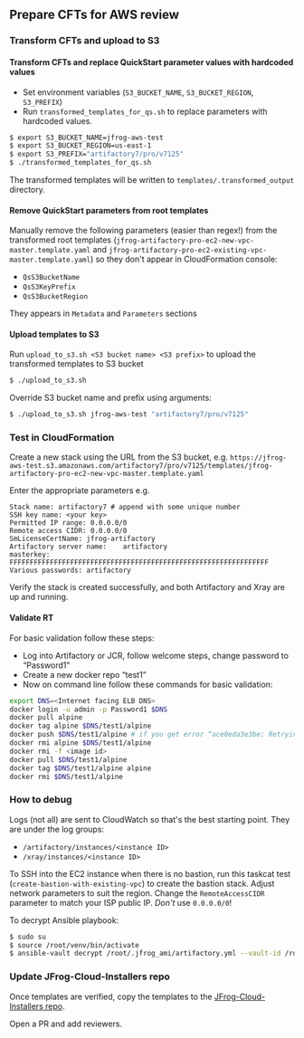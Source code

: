 ## Prepare CFTs for AWS review

### Transform CFTs and upload to S3

#### Transform CFTs and replace QuickStart parameter values with hardcoded values

* Set environment variables (`S3_BUCKET_NAME`, `S3_BUCKET_REGION`, `S3_PREFIX`)
* Run `transformed_templates_for_qs.sh` to replace parameters with hardcoded values.

```sh
$ export S3_BUCKET_NAME=jfrog-aws-test
$ export S3_BUCKET_REGION=us-east-1
$ export S3_PREFIX="artifactory7/pro/v7125"
$ ./transformed_templates_for_qs.sh
```

The transformed templates will be written to `templates/.transformed_output` directory.

#### Remove QuickStart parameters from root templates

Manually remove the following parameters (easier than regex!) from the transformed root templates (`jfrog-artifactory-pro-ec2-new-vpc-master.template.yaml` and `jfrog-artifactory-pro-ec2-existing-vpc-master.template.yaml`) so they don't appear in CloudFormation console:
- `QsS3BucketName`
- `QsS3KeyPrefix`
- `QsS3BucketRegion`

They appears in `Metadata` and `Parameters` sections

#### Upload templates to S3

Run `upload_to_s3.sh <S3 bucket name> <S3 prefix>` to upload the transformed templates to S3 bucket

```sh
$ ./upload_to_s3.sh
```

Override S3 bucket name and prefix using arguments:

```sh
$ ./upload_to_s3.sh jfrog-aws-test "artifactory7/pro/v7125"
```

### Test in CloudFormation

Create a new stack using the URL from the S3 bucket, e.g. `https://jfrog-aws-test.s3.amazonaws.com/artifactory7/pro/v7125/templates/jfrog-artifactory-pro-ec2-new-vpc-master.template.yaml`

Enter the appropriate parameters e.g.
```
Stack name: artifactory7 # append with some unique number
SSH key name: <your key>
Permitted IP range: 0.0.0.0/0
Remote access CIDR:	0.0.0.0/0
SmLicenseCertName: jfrog-artifactory
Artifactory server name:	artifactory
masterkey: FFFFFFFFFFFFFFFFFFFFFFFFFFFFFFFFFFFFFFFFFFFFFFFFFFFFFFFFFFFFFFFF
Various passwords: artifactory
```

Verify the stack is created successfully, and both Artifactory and Xray are up and running.

#### Validate RT

For basic validation follow these steps:
- Log into Artifactory or JCR, follow welcome steps, change password to “Password1”
- Create a new docker repo “test1”
- Now on command line follow these commands for basic validation:

```sh
export DNS=<Internet facing ELB DNS>
docker login -u admin -p Password1 $DNS
docker pull alpine
docker tag alpine $DNS/test1/alpine
docker push $DNS/test1/alpine # if you get error “ace0eda3e3be: Retrying in 4 seconds”, make sure repo was created.
docker rmi alpine $DNS/test1/alpine
docker rmi -f <image id>
docker pull $DNS/test1/alpine
docker tag $DNS/test1/alpine alpine
docker rmi $DNS/test1/alpine
```

### How to debug

Logs (not all) are sent to CloudWatch so that's the best starting point. They are under the log groups:
- `/artifactory/instances/<instance ID>`
- `/xray/instances/<instance ID>`

To SSH into the EC2 instance when there is no bastion, run this taskcat test (`create-bastion-with-existing-vpc`) to create the bastion stack. Adjust network parameters to suit the region. Change the `RemoteAccessCIDR` parameter to match your ISP public IP. *Don't* use `0.0.0.0/0`!

To decrypt Ansible playbook:
```sh
$ sudo su
$ source /root/venv/bin/activate
$ ansible-vault decrypt /root/.jfrog_ami/artifactory.yml --vault-id /root/.vault_pass.txt
```

### Update JFrog-Cloud-Installers repo

Once templates are verified, copy the templates to the [JFrog-Cloud-Installers repo](https://github.com/jfrog/JFrog-Cloud-Installers).

Open a PR and add reviewers.

